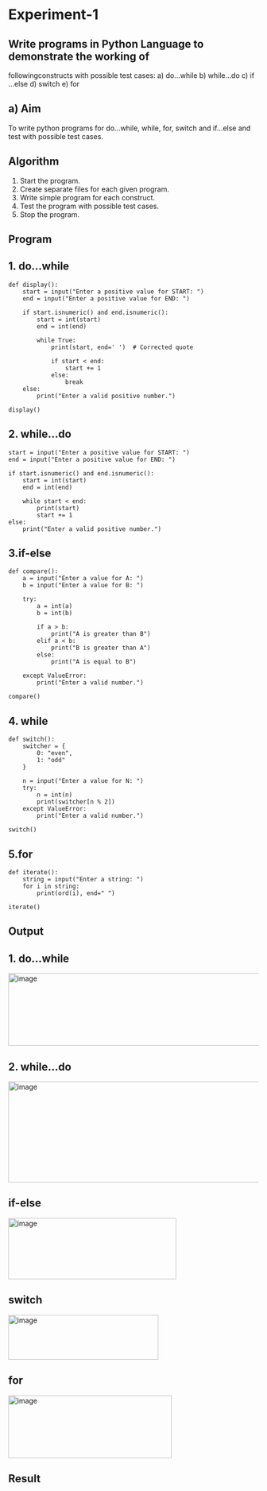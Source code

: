 # Experiment-1
##  Write programs in Python Language to demonstrate the working of
followingconstructs with possible test cases: a) do…while b) while…do c)
if …else d) switch e) for

## a) Aim
To write python programs for do…while, while, for, switch and if…else and test with possible test
cases.

## Algorithm
1.	Start the program.
2. Create separate files for each given program.
3. Write simple program for each construct.
4. Test the program with possible test cases.
5. Stop the program. 

## Program
## 1. do...while
```
def display():
    start = input("Enter a positive value for START: ")
    end = input("Enter a positive value for END: ")

    if start.isnumeric() and end.isnumeric():
        start = int(start)
        end = int(end)

        while True:
            print(start, end=' ')  # Corrected quote

            if start < end:
                start += 1
            else:
                break
    else:
        print("Enter a valid positive number.")

display()
```
## 2. while...do
```
start = input("Enter a positive value for START: ") 
end = input("Enter a positive value for END: ") 

if start.isnumeric() and end.isnumeric():
    start = int(start)
    end = int(end)

    while start < end:
        print(start)
        start += 1
else:
    print("Enter a valid positive number.")
```

## 3.if-else
```
def compare():
    a = input("Enter a value for A: ")
    b = input("Enter a value for B: ")
    
    try:
        a = int(a)
        b = int(b)

        if a > b:
            print("A is greater than B")
        elif a < b:
            print("B is greater than A")
        else:
            print("A is equal to B")
    
    except ValueError:
        print("Enter a valid number.")

compare()
```

## 4. while
```
def switch():
    switcher = {
        0: "even",
        1: "odd"
    }

    n = input("Enter a value for N: ")
    try:
        n = int(n)
        print(switcher[n % 2])
    except ValueError:
        print("Enter a valid number.")

switch()
```

## 5.for
```
def iterate():
    string = input("Enter a string: ")  
    for i in string:
        print(ord(i), end=" ")

iterate()
```
## Output
## 1. do...while

<img width="791" height="146" alt="image" src="https://github.com/user-attachments/assets/0a5daa66-a4d4-4222-8fa6-72a7e703443c" />

## 2. while...do
<img width="640" height="203" alt="image" src="https://github.com/user-attachments/assets/ab011647-1bff-4615-83b7-bd07044d275f" />

## if-else
<img width="338" height="123" alt="image" src="https://github.com/user-attachments/assets/bc899a30-edf7-43ba-b17e-d7013cabd27c" />

## switch

<img width="302" height="90" alt="image" src="https://github.com/user-attachments/assets/285441a2-bf15-4a9e-9b2a-f83b0ce68418" />


## for
<img width="329" height="126" alt="image" src="https://github.com/user-attachments/assets/d67e6058-9894-4688-b138-48c111ba712d" />


## Result




